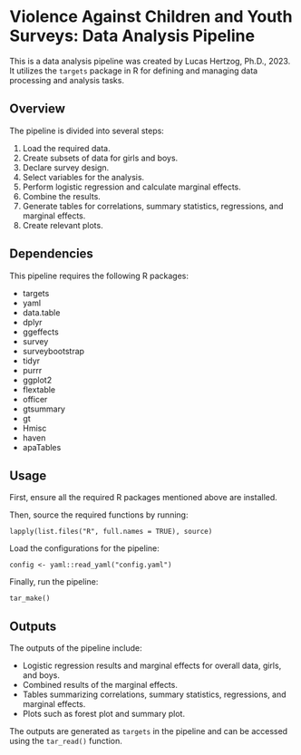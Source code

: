 # Violence Against Children and Youth Surveys: Data Analysis Pipeline

This is a data analysis pipeline was created by Lucas Hertzog, Ph.D., 2023. It utilizes the `targets` package in R for defining and managing data processing and analysis tasks. 

## Overview

The pipeline is divided into several steps:
1. Load the required data.
2. Create subsets of data for girls and boys.
3. Declare survey design.
4. Select variables for the analysis.
5. Perform logistic regression and calculate marginal effects.
6. Combine the results.
7. Generate tables for correlations, summary statistics, regressions, and marginal effects.
8. Create relevant plots.

## Dependencies

This pipeline requires the following R packages:
- targets
- yaml
- data.table
- dplyr
- ggeffects
- survey
- surveybootstrap
- tidyr
- purrr
- ggplot2
- flextable
- officer
- gtsummary
- gt
- Hmisc
- haven
- apaTables

## Usage

First, ensure all the required R packages mentioned above are installed.

Then, source the required functions by running:

```
lapply(list.files("R", full.names = TRUE), source)
```

Load the configurations for the pipeline:

```
config <- yaml::read_yaml("config.yaml")
```

Finally, run the pipeline:

```
tar_make()
```

## Outputs

The outputs of the pipeline include:
- Logistic regression results and marginal effects for overall data, girls, and boys.
- Combined results of the marginal effects.
- Tables summarizing correlations, summary statistics, regressions, and marginal effects.
- Plots such as forest plot and summary plot.

The outputs are generated as `targets` in the pipeline and can be accessed using the `tar_read()` function.

